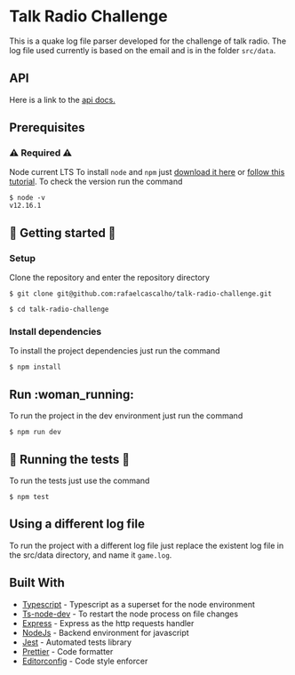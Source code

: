# Talk Radio Challenge

This is a quake log file parser developed for the challenge of talk radio.
The log file used currently is based on the email and is in the folder `src/data`.

## API

Here is a link to the [api docs.](https://app.swaggerhub.com/apis/rafaelcascalho/quake-parser-api/1.0.0)

## Prerequisites

### :warning: Required :warning:

Node current LTS
To install `node` and `npm` just [download it here](https://nodejs.org/en/) or [follow this tutorial](https://docs.npmjs.com/downloading-and-installing-node-js-and-npm).
To check the version run the command

```
$ node -v
v12.16.1
```

## :rocket: Getting started :rocket:

### Setup

Clone the repository and enter the repository directory

```
$ git clone git@github.com:rafaelcascalho/talk-radio-challenge.git

$ cd talk-radio-challenge
```

### Install dependencies

To install the project dependencies just run the command

```
$ npm install
```

## Run :woman_running:

To run the project in the dev environment just run the command

```
$ npm run dev
```

## :test_tube: Running the tests :test_tube:

To run the tests just use the command

```
$ npm test
```

## Using a different log file

To run the project with a different log file just replace the existent log file in the src/data directory,
and name it `game.log`.

## Built With

- [Typescript](https://www.typescriptlang.org/) - Typescript as a superset for the node environment
- [Ts-node-dev](https://www.npmjs.com/package/ts-node-dev) - To restart the node process on file changes
- [Express](https://expressjs.com/) - Express as the http requests handler
- [NodeJs](https://nodejs.org/) - Backend environment for javascript
- [Jest](https://jestjs.io/) - Automated tests library
- [Prettier](https://prettier.io/) - Code formatter
- [Editorconfig](https://editorconfig.org/) - Code style enforcer
